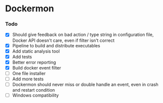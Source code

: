 # Dockermon

### Todo
- [x] Should give feedback on bad action / type string in configuration file, Docker API doesn't care, even if filter isn't correct
- [x] Pipeline to build and distribute executables
- [x] Add static analysis tool
- [x] Add tests
- [x] Better error reporting
- [x] Build docker event filter
- [ ] One file installer
- [ ] Add more tests
- [ ] Dockermon should never miss or double handle an event, even in crash and restart condition
- [ ] Windows compatibility